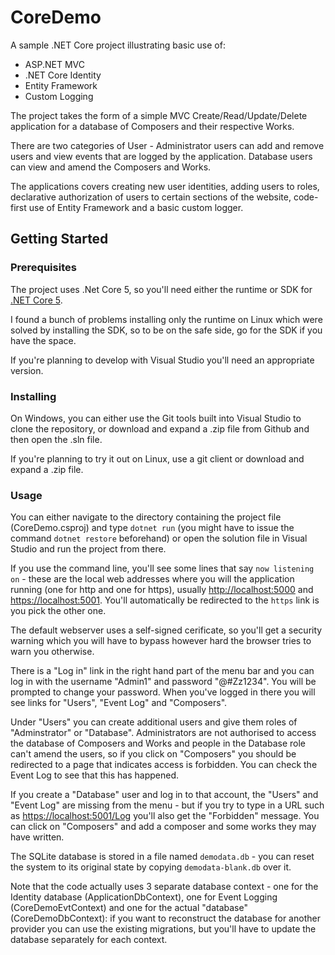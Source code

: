 # CoreDemo
A sample .NET Core project illustrating basic use of:

* ASP.NET MVC
* .NET Core Identity
* Entity Framework
* Custom Logging

The project takes the form of a simple MVC Create/Read/Update/Delete application for a database of Composers
and their respective Works. 

There are two categories of User - Administrator users can add and remove users and view events that are logged
by the application. Database users can view and amend the Composers and Works. 

The applications covers creating new user identities, adding users to roles, declarative authorization of
users to certain sections of the website, code-first use of Entity Framework and a basic custom logger.

## Getting Started


### Prerequisites

The project uses .Net Core 5, so you'll need either the runtime or SDK for [.NET Core 5](https://dotnet.microsoft.com/download/dotnet/5.0).

I found a bunch of problems installing only the runtime on Linux which were solved by installing the SDK,
so to be on the safe side, go for the SDK if you have the space.

If you're planning to develop with Visual Studio you'll need an appropriate version.

### Installing

On Windows, you can either use the Git tools built into Visual Studio to clone the repository, or download
and expand a .zip file from Github and then open the .sln file. 

If you're planning to try it out on Linux, use a git client or download and expand a .zip file.

### Usage

You can either navigate to the directory containing the project file (CoreDemo.csproj) and 
type ``dotnet run`` (you might have to issue the command ``dotnet restore`` beforehand) or open
the solution file in Visual Studio and run the project from there.

If you use the command line, you'll see some lines that say ``now listening on`` - these are the local web
addresses where you will the application running (one for http and one for https), usually <http://localhost:5000>
and <https://localhost:5001>. You'll automatically be redirected to the ``https`` link is you pick the other one.

The default webserver uses a self-signed cerificate, so you'll get a security warning which you will 
have to bypass however hard the browser tries to warn you otherwise.

There is a "Log in" link in the right hand part of the menu bar and you can log in 
with the username "Admin1" and password "@#Zz1234". You will be prompted to change your 
password. When you've logged in there you will see links for "Users", "Event Log" and "Composers".

Under "Users" you can create additional users and give them roles of "Adminstrator" or "Database".
Administrators are not authorised to access the database of Composers and Works and people in the Database
role can't amend the users, so if you click on "Composers" you should be redirected to a page that
indicates access is forbidden. You can check the Event Log to see that this has happened.

If you create a "Database" user and log in to that account, the "Users" and "Event Log" are missing from
the menu - but if you try to type in a URL such as <https://localhost:5001/Log> you'll also get the "Forbidden"
message. You can click on "Composers" and add a composer and some works they may have written.

The SQLite database is stored in a file named ``demodata.db`` - you can reset the system
to its original state by copying ``demodata-blank.db`` over it.

Note that the code actually uses 3 separate database context - one for the Identity database (ApplicationDbContext), one for Event Logging (CoreDemoEvtContext) and 
one for the actual "database" (CoreDemoDbContext): if you want to reconstruct the database for another provider you can use the existing migrations,
but you'll have to update the database separately for each context.
